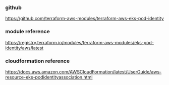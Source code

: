 ### github
https://github.com/terraform-aws-modules/terraform-aws-eks-pod-identity

### module reference
https://registry.terraform.io/modules/terraform-aws-modules/eks-pod-identity/aws/latest

### cloudformation reference
https://docs.aws.amazon.com/AWSCloudFormation/latest/UserGuide/aws-resource-eks-podidentityassociation.html
